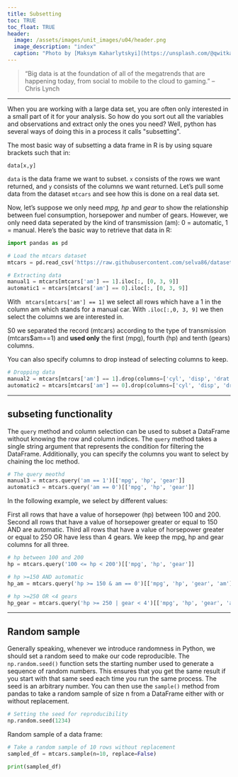 ```yaml
---
title: Subsetting
toc: TRUE
toc_float: TRUE
header:
  image: /assets/images/unit_images/u04/header.png
  image_description: "index"
  caption: "Photo by [Maksym Kaharlytskyi](https://unsplash.com/@qwitka?utm_source=unsplash&amp;utm_medium=referral&amp;utm_content=creditCopyText) from [Unsplash](https://unsplash.com/?utm_source=unsplash&amp;utm_medium=referral&amp;utm_content=creditCopyText)"
---
```


<!--more-->

> “Big data is at the foundation of all of the megatrends that are happening today, from social to mobile to the cloud to gaming.” – Chris Lynch

---

When you are working with a large data set, you are often only interested in a small part of it for your analysis. So how do you sort out all the variables and observations and extract only the ones you need? Well, python has several ways of doing this in a process it calls "subsetting".

The most basic way of subsetting a data frame in R is by using square brackets such that in:

```
data[x,y]
```
`data` is the data frame we want to subset. `x` consists of the rows we want returned, and `y` consists of the columns we want returned. Let’s pull some data from the dataset `mtcars` and see how this is done on a real data set.

Now, let’s suppose we only need *mpg, hp* and *gear* to show the relationship between fuel consumption, horsepower and number of gears. However, we only need data seperated by the kind of transmission (am): 0 = automatic, 1 = manual. Here’s the basic way to retrieve that data in R:

```python
import pandas as pd

# Load the mtcars dataset
mtcars = pd.read_csv('https://raw.githubusercontent.com/selva86/datasets/master/mtcars.csv')

# Extracting data
manual1 = mtcars[mtcars['am'] == 1].iloc[:, [0, 3, 9]]
automatic1 = mtcars[mtcars['am'] == 0].iloc[:, [0, 3, 9]]
```

With ` mtcars[mtcars['am'] == 1]` we select all rows which have a 1 in the column am which stands for a manual car. With `.iloc[:,0, 3, 9]` we then select the columns we are interested in.

S0 we separated the record (mtcars) according to the type of transmission (mtcars$am==1) and **used only** the first (mpg), fourth (hp) and tenth (gears) columns.

You can also specify columns to drop instead of selecting columns to keep.
```python
# Dropping data
manual2 = mtcars[mtcars['am'] == 1].drop(columns=['cyl', 'disp', 'drat', 'wt', 'qsec', 'vs', 'carb'])
automatic2 = mtcars[mtcars['am'] == 0].drop(columns=['cyl', 'disp', 'drat', 'wt', 'qsec', 'vs', 'carb'])
```

---

## subseting functionality
The `query` method and column selection can be used to subset a DataFrame without knowing the row and column indices.
The `query` method takes a single string argument that represents the condition for filtering the DataFrame. Additionally, you can specify the columns you want to select by chaining the loc method.

```python
# The query meothd
manual3 = mtcars.query('am == 1')[['mpg', 'hp', 'gear']]
automatic3 = mtcars.query('am == 0')[['mpg', 'hp', 'gear']]
```

In the following example, we select by different values:

First all rows that have a value of horsepower (hp) between 100 and 200.
Second all rows that have a value of horsepower greater or equal to 150 AND are automatic.
Third all rows that have a value of horsepower greater or equal to 250 OR have less than 4 gears.
We keep the mpg, hp and gear columns for all three.

```python
# hp between 100 and 200
hp = mtcars.query('100 <= hp < 200')[['mpg', 'hp', 'gear']]

# hp >=150 AND automatic
hp_am = mtcars.query('hp >= 150 & am == 0')[['mpg', 'hp', 'gear', 'am']]

# hp >=250 OR <4 gears
hp_gear = mtcars.query('hp >= 250 | gear < 4')[['mpg', 'hp', 'gear', 'am']]
```

---

## Random sample

Generally speaking, whenever we introduce randomness in Python, we should set a random seed to make our code reproducible. The `np.random.seed()` function sets the starting number used to generate a sequence of random numbers. This ensures that you get the same result if you start with that same seed each time you run the same process. The seed is an arbitrary number. You can then use the `sample()` method from pandas to take a random sample of size n from a DataFrame either with or without replacement.

```python
# Setting the seed for reproducibility
np.random.seed(1234)
```

Random sample of a data frame:
```python
# Take a random sample of 10 rows without replacement
sampled_df = mtcars.sample(n=10, replace=False)

print(sampled_df)
```




<!--
## Further reading

add some day
-->

